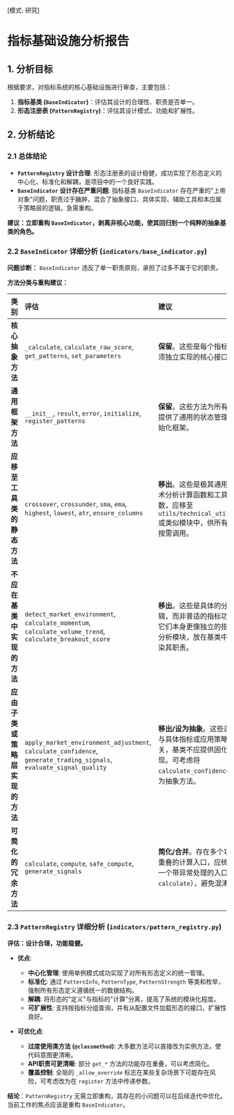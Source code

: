 [模式: 研究]

# 指标基础设施分析报告

## 1. 分析目标

根据要求，对指标系统的核心基础设施进行审查，主要包括：

1.  **指标基类 (`BaseIndicator`)**：评估其设计的合理性、职责是否单一。
2.  **形态注册表 (`PatternRegistry`)**：评估其设计模式、功能和扩展性。

## 2. 分析结论

### 2.1 总体结论

- **`PatternRegistry` 设计合理**: 形态注册表的设计稳健，成功实现了形态定义的中心化、标准化和解耦，是项目中的一个良好实践。
- **`BaseIndicator` 设计存在严重问题**: 指标基类 `BaseIndicator` 存在严重的"上帝对象"问题，职责过于臃肿，混合了抽象接口、具体实现、辅助工具和本应属于策略层的逻辑，急需重构。

**建议：立即重构 `BaseIndicator`，剥离非核心功能，使其回归到一个纯粹的抽象基类的角色。**

### 2.2 `BaseIndicator` 详细分析 (`indicators/base_indicator.py`)

**问题诊断：** `BaseIndicator` 违反了单一职责原则，承担了过多不属于它的职责。

**方法分类与重构建议：**

| 类别 | 评估 | 建议 |
| :--- | :--- | :--- |
| **核心抽象方法** | `_calculate`, `calculate_raw_score`, `get_patterns`, `set_parameters` | **保留**。这些是每个指标都必须独立实现的核心接口。 |
| **通用框架方法** | `__init__`, `result`, `error`, `initialize`, `register_patterns` | **保留**。这些方法为所有子类提供了通用的状态管理和初始化框架。 |
| **应移至工具类的静态方法** | `crossover`, `crossunder`, `sma`, `ema`, `highest`, `lowest`, `atr`, `ensure_columns` | **移出**。这些是极其通用的技术分析计算函数和工具函数，应移至 `utils/technical_utils.py` 或类似模块中，供所有模块按需调用。 |
| **不应在基类中实现的方法** | `detect_market_environment`, `calculate_momentum`, `calculate_volume_trend`, `calculate_breakout_score` | **移出**。这些是具体的分析逻辑，而非普适的指标功能。它们本身更像独立的指标或分析模块，放在基类中会污染其职责。 |
| **应由子类或策略层实现的方法** | `apply_market_environment_adjustment`, `calculate_confidence`, `generate_trading_signals`, `evaluate_signal_quality` | **移出/设为抽象**。这些逻辑与具体指标或应用策略强相关，基类不应提供固化的实现。可考虑将 `calculate_confidence` 设为抽象方法。 |
| **可简化的冗余方法** | `calculate`, `compute`, `safe_compute`, `generate_signals` | **简化/合并**。存在多个功能重叠的计算入口，应统一为一个带异常处理的入口（如 `calculate`），避免混淆。 |

### 2.3 `PatternRegistry` 详细分析 (`indicators/pattern_registry.py`)

**评估：设计合理，功能稳健。**

- **优点**:
    - **中心化管理**: 使用单例模式成功实现了对所有形态定义的统一管理。
    - **标准化**: 通过 `PatternInfo`, `PatternType`, `PatternStrength` 等类和枚举，强制所有形态定义遵循统一的数据结构。
    - **解耦**: 将形态的"定义"与指标的"计算"分离，提高了系统的模块化程度。
    - **可扩展性**: 支持按指标分组查询，并有从配置文件加载形态的接口，扩展性良好。

- **可优化点**:
    - **过度使用类方法 (`@classmethod`)**: 大多数方法可以直接改为实例方法，使代码意图更清晰。
    - **API职责可更清晰**: 部分 `get_*` 方法的功能存在重叠，可以考虑简化。
    - **覆盖控制**: 全局的 `_allow_override` 标志在某些复杂场景下可能存在风险，可考虑改为在 `register` 方法中传递参数。

**结论**：`PatternRegistry` 无需立即重构，其存在的小问题可以在后续迭代中优化。当前工作的焦点应该是重构 `BaseIndicator`。 